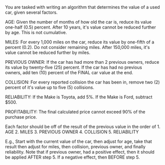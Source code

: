 
You are tasked with writing an algorithm that determines the value of a used car, 
given several factors.

   AGE:    Given the number of months of how old the car is, reduce its value one-half 
		   (0.5) percent.
		   After 10 years, it's value cannot be reduced further by age. This is not 
		cumulative.
		
MILES:    For every 1,000 miles on the car, reduce its value by one-fifth of a
		  percent (0.2). Do not consider remaining miles. After 150,000 miles, it's 
		  value cannot be reduced further by miles.
		
PREVIOUS OWNER:    If the car has had more than 2 previous owners, reduce its value 
				   by twenty-five (25) percent. If the car has had no previous  
				   owners, add ten (10) percent of the FINAL car value at the end.
				
COLLISION:        For every reported collision the car has been in, remove two (2) 
				  percent of it's value up to five (5) collisions.

RELIABILITY:      If the Make is Toyota, add 5%.  If the Make is Ford, subtract $500.


PROFITABILITY:    The final calculated price cannot exceed 90% of the purchase price. 


Each factor should be off of the result of the previous value in the order of
	1. AGE
	2. MILES
	3. PREVIOUS OWNER
	4. COLLISION
	5. RELIABILITY
	
E.g., Start with the current value of the car, then adjust for age, take that  
result then adjust for miles, then collision, previous owner, and finally reliability. 
Note that if previous owner, had a positive effect, then it should be applied 
AFTER step 5. If a negative effect, then BEFORE step 5.

